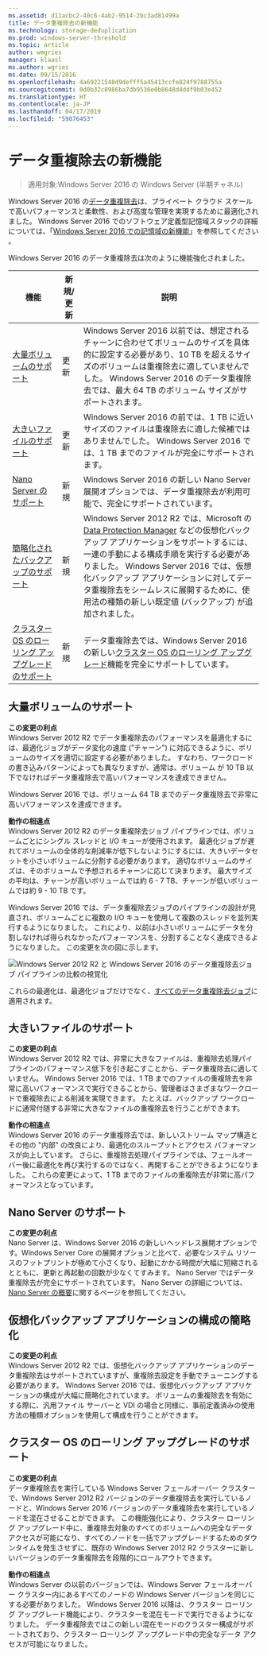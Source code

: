 ```yaml
---
ms.assetid: d11acbc2-40c6-4ab2-9514-2bc3ad81499a
title: データ重複除去の新機能
ms.technology: storage-deduplication
ms.prod: windows-server-threshold
ms.topic: article
author: wmgries
manager: klaasl
ms.author: wgries
ms.date: 09/15/2016
ms.openlocfilehash: 4a69221548d9defff5a45413ccfe824f9788755a
ms.sourcegitcommit: 0d0b32c8986ba7db9536e0b8648d4ddf9b03e452
ms.translationtype: HT
ms.contentlocale: ja-JP
ms.lasthandoff: 04/17/2019
ms.locfileid: "59876453"
---
```

# <a name="whats-new-in-data-deduplication"></a>データ重複除去の新機能

> 適用対象:Windows Server 2016 の Windows Server (半期チャネル)

Windows Server 2016 の[データ重複除去](overview.md)は、プライベート クラウド スケールで高いパフォーマンスと柔軟性、および高度な管理を実現するために最適化されました。 Windows Server 2016 でのソフトウェア定義型記憶域スタックの詳細については、「[Windows Server 2016 での記憶域の新機能](../whats-new-in-storage.md)」を参照してください 。

Windows Server 2016 のデータ重複除去は次のように機能強化されました。

| 機能 | 新規/更新 | 説明 |
|---------------|----------------|-------------|
| [大量ボリュームのサポート](whats-new.md#large-volume-support) | 更新 | Windows Server 2016 以前では、想定されるチャーンに合わせてボリュームのサイズを具体的に設定する必要があり、10 TB を超えるサイズのボリュームは重複除去に適していませんでした。 Windows Server 2016 のデータ重複除去では、最大 64 TB のボリューム サイズがサポートされます。 |
| [大きいファイルのサポート](whats-new.md#large-file-support) | 更新 | Windows Server 2016 の前では、1 TB に近いサイズのファイルは重複除去に適した候補ではありませんでした。 Windows Server 2016 では、1 TB までのファイルが完全にサポートされます。 |
| [Nano Server のサポート](whats-new.md#nano-server-support) | 新規 | Windows Server 2016 の新しい Nano Server 展開オプションでは、データ重複除去が利用可能で、完全にサポートされています。 |
| [簡略化されたバックアップのサポート](whats-new.md#simple-backup-support) | 新規 | Windows Server 2012 R2 では、Microsoft の [Data Protection Manager](https://technet.microsoft.com/library/hh758173.aspx) などの仮想化バックアップ アプリケーションをサポートするには、一連の手動による構成手順を実行する必要がありました。 Windows Server 2016 では、仮想化バックアップ アプリケーションに対してデータ重複除去をシームレスに展開するために、使用法の種類の新しい既定値 (バックアップ) が追加されました。|
| [クラスター OS のローリング アップグレードのサポート](whats-new.md#cluster-upgrade-support) | 新規 | データ重複除去では、Windows Server 2016 の新しい[クラスター OS のローリング アップグレード](../..//failover-clustering/cluster-operating-system-rolling-upgrade.md)機能を完全にサポートしています。 |

## <a name="large-volume-support"></a>大量ボリュームのサポート

**この変更の利点**  
Windows Server 2012 R2 でデータ重複除去のパフォーマンスを最適化するには、最適化ジョブがデータ変化の速度 ("チャーン") に対応できるように、ボリュームのサイズを適切に設定する必要がありました。 すなわち、ワークロードの書き込みパターンによっても異なりますが、通常は、ボリューム が 10 TB 以下でなければデータ重複除去で高いパフォーマンスを達成できません。

Windows Server 2016 では、ボリューム 64 TB までのデータ重複除去で非常に高いパフォーマンスを達成できます。

**動作の相違点**  
Windows Server 2012 R2 のデータ重複除去ジョブ パイプラインでは、ボリュームごとにシングル スレッドと I/O キューが使用されます。 最適化ジョブが遅れてボリュームの全体的な削減率が低下しないようにするには、大きいデータセットを小さいボリュームに分割する必要があります。 適切なボリュームのサイズは、そのボリュームで予想されるチャーンに応じて決まります。 最大サイズの平均は、チャーンが高いボリュームでは約 6 - 7 TB、チャーンが低いボリュームでは約 9 - 10 TB です。

Windows Server 2016 では、データ重複除去ジョブのパイプラインの設計が見直され、ボリュームごとに複数の I/O キューを使用して複数のスレッドを並列実行するようになりました。 これにより、以前は小さいボリュームにデータを分割しなければ得られなかったパフォーマンスを、分割することなく達成できるようになりました。 この変更を次の図に示します。

![Windows Server 2012 R2 と Windows Server 2016 のデータ重複除去ジョブ パイプラインの比較の視覚化](media/server-2016-dedup-job-pipeline.png)

これらの最適化は、最適化ジョブだけでなく、[すべてのデータ重複除去ジョブ](understand.md#job-info)に適用されます。

## <a name="large-file-support"></a>大きいファイルのサポート
**この変更の利点**  
Windows Server 2012 R2 では、非常に大きなファイルは、重複除去処理パイプラインのパフォーマンス低下を引き起こすことから、データ重複除去に適していません。 Windows Server 2016 では、1 TB までのファイルの重複除去を非常に高いパフォーマンスで実行できることから、管理者はさまざまなワークロードで重複除去による削減を実現できます。 たとえば、バックアップ ワークロードに通常付随する非常に大きなファイルの重複除去を行うことができます。

**動作の相違点**  
Windows Server 2016 のデータ重複除去では、新しいストリーム マップ構造とその他の "内部" の改良により、最適化のスループットとアクセス パフォーマンスが向上しています。 さらに、重複除去処理パイプラインでは、フェールオーバー後に最適化を再び実行するのではなく、再開することができるようになりました。 これらの変更によって、1 TB までのファイルの重複除去が非常に高パフォーマンスとなっています。

## <a name="nano-server-support"></a>Nano Server のサポート
**この変更の利点**  
Nano Server は、Windows Server 2016 の新しいヘッドレス展開オプションです。Windows Server Core の展開オプションと比べて、必要なシステム リソースのフットプリントが極めて小さくなり、起動にかかる時間が大幅に短縮されるとともに、更新と再起動の回数が少なくてすみます。 Nano Server ではデータ重複除去が完全にサポートされています。 Nano Server の詳細については、[Nano Server の概要](../../get-started/getting-started-with-nano-server.md)に関するページを参照してください。

## <a name="simple-backup-support">仮想化バックアップ アプリケーションの構成の簡略化</a>
**この変更の利点**  
Windows Server 2012 R2 では、仮想化バックアップ アプリケーションのデータ重複除去はサポートされていますが、重複除去設定を手動でチューニングする必要があります。 Windows Server 2016 では、仮想化バックアップ アプリケーションの構成が大幅に簡略化されています。 ボリュームの重複除去を有効にする際に、汎用ファイル サーバーと VDI の場合と同様に、事前定義済みの使用方法の種類オプションを使用して構成を行うことができます。

## <a name="cluster-upgrade-support">クラスター OS のローリング アップグレードのサポート</a>
**この変更の利点**  
データ重複除去を実行している Windows Server フェールオーバー クラスターで、Windows Server 2012 R2 バージョンのデータ重複除去を実行しているノードと、Windows Server 2016 バージョンのデータ重複除去を実行しているノードを混在させることができます。 この機能強化により、クラスター ローリング アップグレード中に、重複除去対象のすべてのボリュームへの完全なデータ アクセスが可能になり、すべてのノードを一括でアップグレードするためのダウンタイムを発生させずに、既存の Windows Server 2012 R2 クラスターに新しいバージョンのデータ重複除去を段階的にロールアウトできます。

**動作の相違点**<br />
Windows Server の以前のバージョンでは、Windows Server フェールオーバー クラスター内にあるすべてのノードの Windows Server バージョンを同じにする必要がありました。 Windows Server 2016 以降は、クラスター ローリング アップグレード機能により、クラスターを混在モードで実行できるようになりました。 データ重複除去ではこの新しい混在モードのクラスター構成がサポートされており、クラスター ローリング アップグレード中の完全なデータ アクセスが可能になりました。
